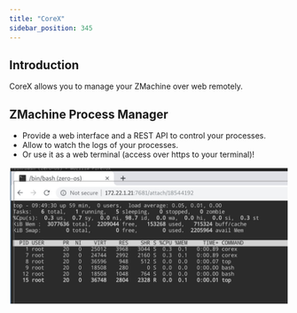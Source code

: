 ```yaml
---
title: "CoreX"
sidebar_position: 345
---
```







## Introduction

CoreX allows you to manage your ZMachine over web remotely.

## ZMachine Process Manager

- Provide a web interface and a REST API to control your processes.
- Allow to watch the logs of your processes.
- Or use it as a web terminal (access over https to your terminal)!

![](./img/corex.jpg)